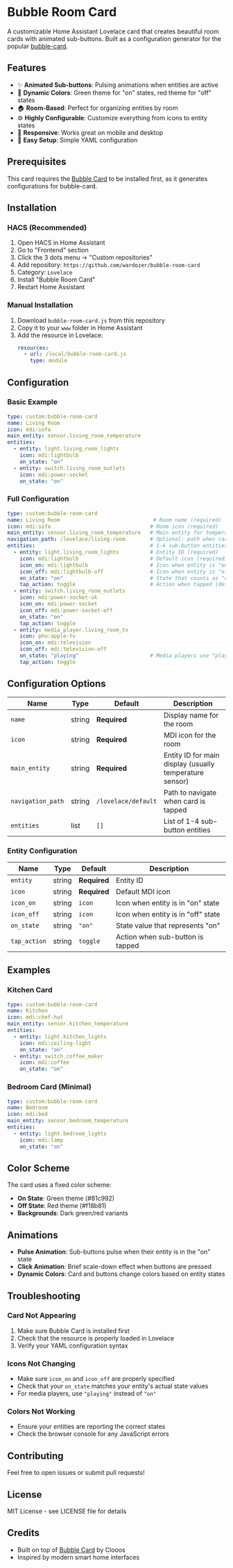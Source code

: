 # Bubble Room Card

A customizable Home Assistant Lovelace card that creates beautiful room cards with animated sub-buttons. Built as a configuration generator for the popular [bubble-card](https://github.com/Clooos/Bubble-Card).

## Features

- ✨ **Animated Sub-buttons**: Pulsing animations when entities are active
- 🎨 **Dynamic Colors**: Green theme for "on" states, red theme for "off" states  
- 🏠 **Room-Based**: Perfect for organizing entities by room
- ⚙️ **Highly Configurable**: Customize everything from icons to entity states
- 📱 **Responsive**: Works great on mobile and desktop
- 🔧 **Easy Setup**: Simple YAML configuration

## Prerequisites

This card requires the [Bubble Card](https://github.com/Clooos/Bubble-Card) to be installed first, as it generates configurations for bubble-card.

## Installation

### HACS (Recommended)

1. Open HACS in Home Assistant
2. Go to "Frontend" section
3. Click the 3 dots menu → "Custom repositories"
4. Add repository: `https://github.com/wardozer/bubble-room-card`
5. Category: `Lovelace`
6. Install "Bubble Room Card"
7. Restart Home Assistant

### Manual Installation

1. Download `bubble-room-card.js` from this repository
2. Copy it to your `www` folder in Home Assistant
3. Add the resource in Lovelace:
   ```yaml
   resources:
     - url: /local/bubble-room-card.js
       type: module
   ```

## Configuration

### Basic Example

```yaml
type: custom:bubble-room-card
name: Living Room
icon: mdi:sofa
main_entity: sensor.living_room_temperature
entities:
  - entity: light.living_room_lights
    icon: mdi:lightbulb
    on_state: "on"
  - entity: switch.living_room_outlets
    icon: mdi:power-socket
    on_state: "on"
```

### Full Configuration

```yaml
type: custom:bubble-room-card
name: Living Room                              # Room name (required)
icon: mdi:sofa                                # Room icon (required)
main_entity: sensor.living_room_temperature   # Main entity for temperature/state display
navigation_path: /lovelace/living-room        # Optional: path when card is tapped
entities:                                     # 1-4 sub-button entities
  - entity: light.living_room_lights          # Entity ID (required)
    icon: mdi:lightbulb                       # Default icon (required)
    icon_on: mdi:lightbulb                    # Icon when entity is "on"
    icon_off: mdi:lightbulb-off               # Icon when entity is "off"
    on_state: "on"                            # State that counts as "on" (default: "on")
    tap_action: toggle                        # Action when tapped (default: toggle)
  - entity: switch.living_room_outlets
    icon: mdi:power-socket-uk
    icon_on: mdi:power-socket
    icon_off: mdi:power-socket-off
    on_state: "on"
    tap_action: toggle
  - entity: media_player.living_room_tv
    icon: phu:apple-tv
    icon_on: mdi:television
    icon_off: mdi:television-off
    on_state: "playing"                       # Media players use "playing" state
    tap_action: toggle
```

## Configuration Options

| Name | Type | Default | Description |
|------|------|---------|-------------|
| `name` | string | **Required** | Display name for the room |
| `icon` | string | **Required** | MDI icon for the room |
| `main_entity` | string | **Required** | Entity ID for main display (usually temperature sensor) |
| `navigation_path` | string | `/lovelace/default` | Path to navigate when card is tapped |
| `entities` | list | `[]` | List of 1-4 sub-button entities |

### Entity Configuration

| Name | Type | Default | Description |
|------|------|---------|-------------|
| `entity` | string | **Required** | Entity ID |
| `icon` | string | **Required** | Default MDI icon |
| `icon_on` | string | `icon` | Icon when entity is in "on" state |
| `icon_off` | string | `icon` | Icon when entity is in "off" state |
| `on_state` | string | `"on"` | State value that represents "on" |
| `tap_action` | string | `toggle` | Action when sub-button is tapped |

## Examples

### Kitchen Card
```yaml
type: custom:bubble-room-card
name: Kitchen
icon: mdi:chef-hat
main_entity: sensor.kitchen_temperature
entities:
  - entity: light.kitchen_lights
    icon: mdi:ceiling-light
    on_state: "on"
  - entity: switch.coffee_maker
    icon: mdi:coffee
    on_state: "on"
```

### Bedroom Card (Minimal)
```yaml
type: custom:bubble-room-card
name: Bedroom
icon: mdi:bed
main_entity: sensor.bedroom_temperature
entities:
  - entity: light.bedroom_lights
    icon: mdi:lamp
    on_state: "on"
```

## Color Scheme

The card uses a fixed color scheme:
- **On State**: Green theme (#81c992)
- **Off State**: Red theme (#f18b81)
- **Backgrounds**: Dark green/red variants

## Animations

- **Pulse Animation**: Sub-buttons pulse when their entity is in the "on" state
- **Click Animation**: Brief scale-down effect when buttons are pressed
- **Dynamic Colors**: Card and buttons change colors based on entity states

## Troubleshooting

### Card Not Appearing
1. Make sure Bubble Card is installed first
2. Check that the resource is properly loaded in Lovelace
3. Verify your YAML configuration syntax

### Icons Not Changing
- Make sure `icon_on` and `icon_off` are properly specified
- Check that your `on_state` matches your entity's actual state values
- For media players, use `"playing"` instead of `"on"`

### Colors Not Working
- Ensure your entities are reporting the correct states
- Check the browser console for any JavaScript errors

## Contributing

Feel free to open issues or submit pull requests!

## License

MIT License - see LICENSE file for details

## Credits

- Built on top of [Bubble Card](https://github.com/Clooos/Bubble-Card) by Clooos
- Inspired by modern smart home interfaces
